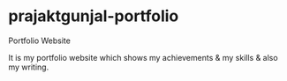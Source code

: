 # prajaktgunjal-portfolio
Portfolio Website

It is my portfolio website which shows my achievements & my skills & also my writing.

